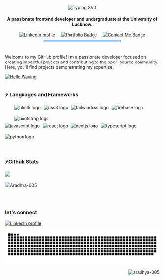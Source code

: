 <div align="center">
  
  ![Typing SVG](https://readme-typing-svg.demolab.com?font=Fira+Code&size=22&pause=1000&color=1E90FF&center=true&vCenter=true&width=455&lines=Hi%F0%9F%91%8B!+I'm+Aradhya+Yadav!)

<strong>  <h4 >A passionate frontend developer and undergraduate at the University of Lucknow.</h4>
</strong>
  <!-- Icons for LinkedIn, Portfolio, and Contact Me -->
<div style="text-align: center;">
  <a<div style="text-align: center; padding: 10px;">
  <a href="https://www.linkedin.com/in/aradhya-yadav-b4b287242/" target="_blank">
    <img src="https://img.shields.io/badge/LinkedIn-0A66C2?logo=linkedin&logoColor=white&style=for-the-badge" alt="LinkedIn profile" height="35" style="margin-right: 15px;" />
  </a>
  
  <a href="https://aradhyayadav.vercel.app/" target="_blank">
    <img src="https://img.shields.io/badge/Portfolio-4B0082?style=for-the-badge" height="35" style="margin-right: 15px;" alt="Portfolio Badge" />
  </a>

  <a href="mailto:aradhyay868@gmail.com" target="_blank">
    <img src="https://img.shields.io/badge/Contact%20Me-D14836?logo=gmail&logoColor=white&style=for-the-badge" height="35" alt="Contact Me Badge" />
  </a>
</div>

</div>

<hr style="border: 1px solid #1E90FF; width: 50%; margin: 10px auto;" />

<br>

Welcome to my GitHub profile! I’m a passionate developer focused on creating impactful projects and contributing to the open-source community.
</br>
Here, you'll find projects demonstrating my expertise.

<a href="https://giphy.com/gifs/animated-hello-waving-bcKmIWkUMCjVm">
  <img src="https://media.giphy.com/media/bcKmIWkUMCjVm/giphy.gif" width="300" height="200" alt="Hello Waving" />
</a>


#
<h3>⚡ Languages and Frameworks</h3>

<div style="display: flex; margin-left:30px; flex-wrap: wrap; gap: 10px; align-items: center;">
  <img src="https://img.shields.io/badge/HTML5-E34F26?logo=html5&logoColor=white&style=for-the-badge" height="25" alt="html5 logo" />
  <img src="https://img.shields.io/badge/CSS3-1572B6?logo=css3&logoColor=white&style=for-the-badge" height="25" alt="css3 logo" />
  <img src="https://img.shields.io/badge/Tailwind%20CSS-06B6D4?logo=tailwindcss&logoColor=black&style=for-the-badge" height="25" alt="tailwindcss logo" />
  <img src="https://img.shields.io/badge/Firebase-FFCA28?logo=firebase&logoColor=black&style=for-the-badge" height="25" alt="firebase logo" />
  <img src="https://img.shields.io/badge/Bootstrap-7952B3?logo=bootstrap&logoColor=white&style=for-the-badge" height="25" alt="bootstrap logo" />
</div>
<div style="display: flex; flex-wrap: wrap; gap: 10px; align-items: center;">
  <img src="https://img.shields.io/badge/JavaScript-F7DF1E?logo=javascript&logoColor=black&style=for-the-badge" height="25" alt="javascript logo" />
  <img src="https://img.shields.io/badge/React-61DAFB?logo=react&logoColor=black&style=for-the-badge" height="25" alt="react logo" />
  <img src="https://img.shields.io/badge/Next.js-000000?logo=nextdotjs&logoColor=white&style=for-the-badge" height="25" alt="nextjs logo" />
  <img src="https://img.shields.io/badge/TypeScript-3178C6?logo=typescript&logoColor=white&style=for-the-badge" height="25" alt="typescript logo" />
  <img src="https://img.shields.io/badge/Python-3776AB?logo=python&logoColor=white&style=for-the-badge" height="25" alt="python logo" />
</div>
<br>
<br>
<h3 style="margin-top: 20px;">⚡Github Stats</h3> <!-- Adjust margin here -->
<p float="left">
  <img src="https://github-readme-stats.vercel.app/api?username=Aradhya-005&theme=tokyonight&hide_border=true&include_all_commits=true&count_private=true" width="48%" />
</p>

<p>
  <img align="center" src="https://github-readme-streak-stats.herokuapp.com/?user=Aradhya-005&theme=tokyonight&hide_border=true" alt="Aradhya-005" />
</p>

<br>

#
<h3 align="left">let's connect</h3>
<p align="left">
  <a href="https://www.linkedin.com/in/aradhya-yadav-b4b287242/" target="_blank">
    <img align="center" src="https://img.shields.io/badge/LinkedIn-0A66C2?logo=linkedin&logoColor=white&style=for-the-badge" alt="LinkedIn profile" height="30" width="120" />
  </a>
</p>

<img src="https://raw.githubusercontent.com/Aradhya-005/Aradhya-005/output/snake.svg" alt="Snake animation" />
<p align="right"> <img src="https://komarev.com/ghpvc/?username=aradhya-005&label=Profile%20views&color=0e75b6&style=flat" alt="aradhya-005" /> </p>

###
